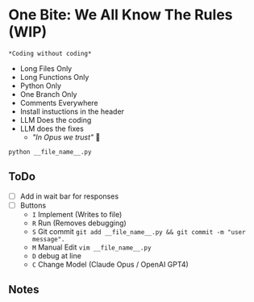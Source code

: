 # One Bite: We All Know The Rules (WIP) 

    *Coding without coding*

 - Long Files Only
 - Long Functions Only
 - Python Only
 - One Branch Only
 - Comments Everywhere
 - Install instuctions in the header 
 - LLM Does the coding
 - LLM does the fixes
    - *"In Opus we trust"* 🙏

```
python __file_name__.py

```

## ToDo

 - [ ] Add in wait bar for responses
 - [ ] Buttons 
    - `I` Implement (Writes to file)
    - `R` Run (Removes debugging) 
    - `S` Git commit `git add __file_name__.py && git commit -m "user message".` 
    - `M` Manual Edit `vim __file_name__.py`
    - `D` debug at line
    - `C` Change Model (Claude Opus / OpenAI GPT4)

## Notes


